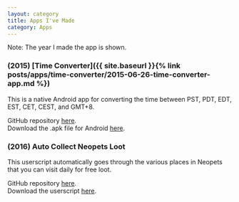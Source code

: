 ```yaml
---
layout: category
title: Apps I've Made
category: Apps
---
```


Note: The year I made the app is shown.

### (2015) [Time Converter]({{ site.baseurl }}{% link posts/apps/time-converter/2015-06-26-time-converter-app.md %})

This is a native Android app for converting the time between PST, PDT, EDT, EST, CET, CEST, and GMT+8.

GitHub repository [here](https://github.com/joelngwt/Time-Converter).\
Download the .apk file for Android [here](https://www.dropbox.com/s/dsdsvomdstyj6du/Time%20Converter.apk?dl=0).

### (2016) Auto Collect Neopets Loot
This userscript automatically goes through the various places in Neopets that you can visit daily for free loot.

GitHub repository [here](https://github.com/joelngwt/AutoCollectNeopetsLoot).\
Download the userscript [here](https://github.com/joelngwt/AutoCollectNeopetsLoot/raw/master/Auto%20Collect%20Neopets%20Loot.user.js).
